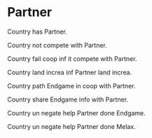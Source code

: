 # Partner

Country has Partner.

Country not compete with Partner.

Country fail coop inf it compete with Partner.

Country land increa inf Partner land increa.

Country path Endgame in coop with Partner.

Country share Endgame info with Partner.

Country un negate help Partner done Endgame.

Country un negate help Partner done Melax.